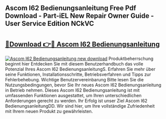 ## Ascom I62 Bedienungsanleitung Free Pdf Download - Part-iEL New Repair Owner Guide - User Service Edition NCkVC

# <h2><a href="http://df44rr.blite.top/?on=Ascom+I62+Bedienungsanleitung">🔗Download 👉🔴 Ascom I62 Bedienungsanleitung</a></h2>

[![Ascom I62 Bedienungsanleitung new download](https://i.imgur.com/lujVjoI.png)](http://df44rr.blite.top/?on=Ascom+I62+Bedienungsanleitung)
Produktbeherrschung beginnt hier Entdecken Sie mit diesem Benutzerhandbuch das volle Potenzial Ihres Ascom I62 BedienungsanleitungS. Erfahren Sie mehr über seine Funktionen, Installationsschritte, Betriebsverfahren und Tipps zur Fehlerbehebung. Wichtige Benutzervereinbarung Bitte lesen Sie die Nutzungsbedingungen, bevor Sie Ihr neues Ascom I62 Bedienungsanleitung in Betrieb nehmen. Dieses Ascom I62 Bedienungsanleitung ist mit umfassenden Funktionen ausgestattet, um Ihren unterschiedlichen Anforderungen gerecht zu werden. Ihr Erfolg ist unser Ziel Ascom I62 BedienungsanleitungDD. Wir sind hier, um Ihre vollständige Zufriedenheit mit Ihrem neuen Produkt zu gewährleisten.
